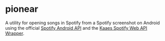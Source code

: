 # pionear
A utility for opening songs in Spotify from a Spotify screenshot on Android using the official [Spotify Android API](https://github.com/spotify/android-sdk) and the [Kaaes Spotify Web API Wrapper](https://github.com/kaaes/spotify-web-api-android).
